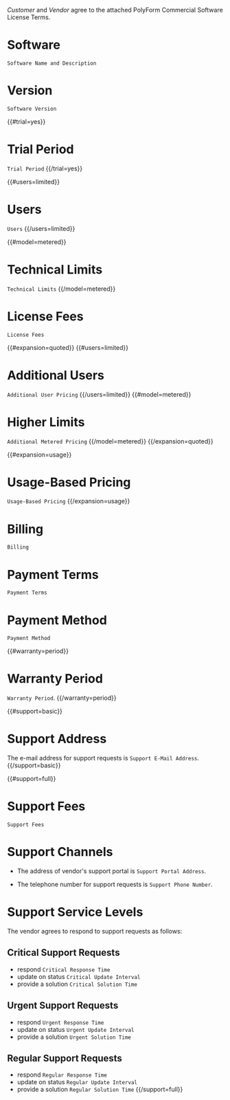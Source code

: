 _Customer_ and _Vendor_ agree to the attached PolyForm Commercial Software License Terms.

# Software

`Software Name and Description`

# Version

`Software Version`

{{#trial=yes}}
# Trial Period

`Trial Period`
{{/trial=yes}}

{{#users=limited}}
# Users

`Users`
{{/users=limited}}

{{#model=metered}}
# Technical Limits

`Technical Limits`
{{/model=metered}}

# License Fees

`License Fees`

{{#expansion=quoted}}
{{#users=limited}}
# Additional Users

`Additional User Pricing`
{{/users=limited}}
{{#model=metered}}
# Higher Limits

`Additional Metered Pricing`
{{/model=metered}}
{{/expansion=quoted}}

{{#expansion=usage}}
# Usage-Based Pricing

`Usage-Based Pricing`
{{/expansion=usage}}

# Billing

`Billing`

# Payment Terms

`Payment Terms`

# Payment Method

`Payment Method`

{{#warranty=period}}
# Warranty Period

`Warranty Period`.
{{/warranty=period}}

{{#support=basic}}
# Support Address

The e-mail address for support requests is `Support E-Mail Address`.
{{/support=basic}}

{{#support=full}}
# Support Fees

`Support Fees`

# Support Channels

- The address of vendor's support portal is `Support Portal Address`.

- The telephone number for support requests is `Support Phone Number`.

# Support Service Levels

The vendor agrees to respond to support requests as follows:

##  Critical Support Requests

- respond `Critical Response Time`
- update on status `Critical Update Interval`
- provide a solution `Critical Solution Time`

## Urgent Support Requests
- respond `Urgent Response Time`
- update on status `Urgent Update Interval`
- provide a solution `Urgent Solution Time`

## Regular Support Requests
- respond `Regular Response Time`
- update on status `Regular Update Interval`
- provide a solution `Regular Solution Time`
{{/support=full}}
